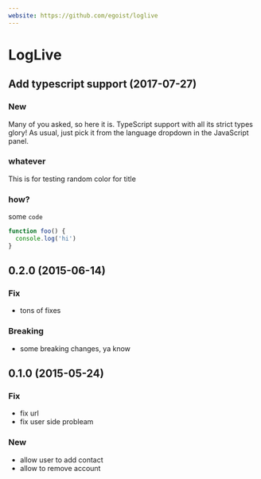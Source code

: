 ```yaml
---
website: https://github.com/egoist/loglive
---
```


# LogLive

## Add typescript support (2017-07-27)

### New

Many of you asked, so here it is. TypeScript support with all its strict types glory! As usual, just pick it from the language dropdown in the JavaScript panel.

### whatever

This is for testing random color for title


### how?

some `code`

```js
function foo() {
  console.log('hi')
}
```

## 0.2.0 (2015-06-14)

### Fix

- tons of fixes

### Breaking

- some breaking changes, ya know

## 0.1.0 (2015-05-24)

### Fix

- fix url
- fix user side probleam

### New 

- allow user to add contact
- allow to remove account

